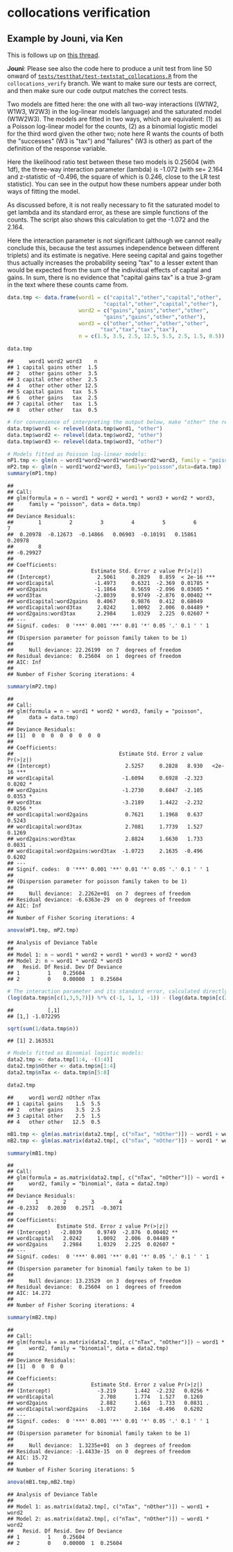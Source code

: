 collocations verification
=========================

Example by Jouni, via Ken
-------------------------

This is follows up on [this thread](https://github.com/kbenoit/quanteda/issues/803).

**Jouni**: Please see also the code here to produce a unit test from line 50 onward of [`tests/testthat/test-textstat_collocations.R`](https://github.com/kbenoit/quanteda/blob/collocations_verify/tests/testthat/test-textstat_collocations.R#L50-L159) from the `collocations_verify` branch. We want to make sure our tests are correct, and then make sure our code output matches the correct tests.

Two models are fitted here: the one with all two-way interactions ((W1W2, W1W3, W2W3) in the log-linear models language) and the saturated model (W1W2W3). The models are fitted in two ways, which are equivalent: (1) as a Poisson log-linear model for the counts, (2) as a binomial logistic model for the third word given the other two; note here R wants the counts of both the "successes" (W3 is "tax") and "failures" (W3 is other) as part of the definition of the response variable.

Here the likelihood ratio test between these two models is 0.25604 (with 1df), the three-way interaction parameter (lambda) is -1.072 (with se= 2.164 and z-statistic of -0.496, the square of which is 0.246, close to the LR test statistic). You can see in the output how these numbers appear under both ways of fitting the model.

As discussed before, it is not really necessary to fit the saturated model to get lambda and its standard error, as these are simple functions of the counts. The script also shows this calculation to get the -1.072 and the 2.164.

Here the interaction parameter is not significant (although we cannot really conclude this, because the test assumes independence between different triplets) and its estimate is negative. Here seeing capital and gains together thus actually increases the probability seeing "tax" to a lesser extent than would be expected from the sum of the individual effects of capital and gains. In sum, there is no evidence that "capital gains tax" is a true 3-gram in the text where these counts came from.

``` r
data.tmp <- data.frame(word1 = c("capital","other","capital","other", 
                               "capital","other","capital","other"),  
                       word2 = c("gains","gains","other","other", 
                               "gains","gains","other","other"),
                       word3 = c("other","other","other","other", 
                              "tax","tax","tax","tax"),
                       n = c(1.5, 3.5, 2.5, 12.5, 5.5, 2.5, 1.5, 0.5))

data.tmp
```

    ##     word1 word2 word3    n
    ## 1 capital gains other  1.5
    ## 2   other gains other  3.5
    ## 3 capital other other  2.5
    ## 4   other other other 12.5
    ## 5 capital gains   tax  5.5
    ## 6   other gains   tax  2.5
    ## 7 capital other   tax  1.5
    ## 8   other other   tax  0.5

``` r
# For convenience of interpreting the output below, make "other" the reference level
data.tmp$word1 <- relevel(data.tmp$word1, "other")
data.tmp$word2 <- relevel(data.tmp$word2, "other")
data.tmp$word3 <- relevel(data.tmp$word3, "other")

# Models fitted as Poisson log-linear models:  
mP1.tmp <- glm(n ~ word1*word2+word1*word3+word2*word3, family = "poisson", data = data.tmp)
mP2.tmp <- glm(n ~ word1*word2*word3, family="poisson",data=data.tmp)
summary(mP1.tmp)
```

    ## 
    ## Call:
    ## glm(formula = n ~ word1 * word2 + word1 * word3 + word2 * word3, 
    ##     family = "poisson", data = data.tmp)
    ## 
    ## Deviance Residuals: 
    ##        1         2         3         4         5         6         7  
    ##  0.20978  -0.12673  -0.14866   0.06903  -0.10191   0.15861   0.20978  
    ##        8  
    ## -0.29927  
    ## 
    ## Coefficients:
    ##                         Estimate Std. Error z value Pr(>|z|)    
    ## (Intercept)               2.5061     0.2829   8.859  < 2e-16 ***
    ## word1capital             -1.4973     0.6321  -2.369  0.01785 *  
    ## word2gains               -1.1864     0.5659  -2.096  0.03605 *  
    ## word3tax                 -2.8039     0.9749  -2.876  0.00402 ** 
    ## word1capital:word2gains   0.4067     0.9876   0.412  0.68049    
    ## word1capital:word3tax     2.0242     1.0092   2.006  0.04489 *  
    ## word2gains:word3tax       2.2984     1.0329   2.225  0.02607 *  
    ## ---
    ## Signif. codes:  0 '***' 0.001 '**' 0.01 '*' 0.05 '.' 0.1 ' ' 1
    ## 
    ## (Dispersion parameter for poisson family taken to be 1)
    ## 
    ##     Null deviance: 22.26199  on 7  degrees of freedom
    ## Residual deviance:  0.25604  on 1  degrees of freedom
    ## AIC: Inf
    ## 
    ## Number of Fisher Scoring iterations: 4

``` r
summary(mP2.tmp)
```

    ## 
    ## Call:
    ## glm(formula = n ~ word1 * word2 * word3, family = "poisson", 
    ##     data = data.tmp)
    ## 
    ## Deviance Residuals: 
    ## [1]  0  0  0  0  0  0  0  0
    ## 
    ## Coefficients:
    ##                                  Estimate Std. Error z value Pr(>|z|)    
    ## (Intercept)                        2.5257     0.2828   8.930   <2e-16 ***
    ## word1capital                      -1.6094     0.6928  -2.323   0.0202 *  
    ## word2gains                        -1.2730     0.6047  -2.105   0.0353 *  
    ## word3tax                          -3.2189     1.4422  -2.232   0.0256 *  
    ## word1capital:word2gains            0.7621     1.1968   0.637   0.5243    
    ## word1capital:word3tax              2.7081     1.7739   1.527   0.1269    
    ## word2gains:word3tax                2.8824     1.6630   1.733   0.0831 .  
    ## word1capital:word2gains:word3tax  -1.0723     2.1635  -0.496   0.6202    
    ## ---
    ## Signif. codes:  0 '***' 0.001 '**' 0.01 '*' 0.05 '.' 0.1 ' ' 1
    ## 
    ## (Dispersion parameter for poisson family taken to be 1)
    ## 
    ##     Null deviance:  2.2262e+01  on 7  degrees of freedom
    ## Residual deviance: -6.6363e-29  on 0  degrees of freedom
    ## AIC: Inf
    ## 
    ## Number of Fisher Scoring iterations: 4

``` r
anova(mP1.tmp, mP2.tmp)
```

    ## Analysis of Deviance Table
    ## 
    ## Model 1: n ~ word1 * word2 + word1 * word3 + word2 * word3
    ## Model 2: n ~ word1 * word2 * word3
    ##   Resid. Df Resid. Dev Df Deviance
    ## 1         1    0.25604            
    ## 2         0    0.00000  1  0.25604

``` r
# The interaction parameter and its standard error, calculated directly from the counts
(log(data.tmp$n[c(1,3,5,7)]) %*% c(-1, 1, 1, -1)) - (log(data.tmp$n[c(2,4,6,8)]) %*% c(-1, 1, 1, -1))
```

    ##           [,1]
    ## [1,] -1.072295

``` r
sqrt(sum(1/data.tmp$n))
```

    ## [1] 2.163531

``` r
# Models fitted as Binomial logistic models:  
data2.tmp <- data.tmp[1:4, -(3:4)]
data2.tmp$nOther <- data.tmp$n[1:4]
data2.tmp$nTax <- data.tmp$n[5:8]

data2.tmp
```

    ##     word1 word2 nOther nTax
    ## 1 capital gains    1.5  5.5
    ## 2   other gains    3.5  2.5
    ## 3 capital other    2.5  1.5
    ## 4   other other   12.5  0.5

``` r
mB1.tmp <- glm(as.matrix(data2.tmp[, c("nTax", "nOther")]) ~ word1 + word2, family="binomial", data=data2.tmp)
mB2.tmp <- glm(as.matrix(data2.tmp[, c("nTax", "nOther")]) ~ word1 * word2, family="binomial", data=data2.tmp)

summary(mB1.tmp)
```

    ## 
    ## Call:
    ## glm(formula = as.matrix(data2.tmp[, c("nTax", "nOther")]) ~ word1 + 
    ##     word2, family = "binomial", data = data2.tmp)
    ## 
    ## Deviance Residuals: 
    ##       1        2        3        4  
    ## -0.2332   0.2030   0.2571  -0.3071  
    ## 
    ## Coefficients:
    ##              Estimate Std. Error z value Pr(>|z|)   
    ## (Intercept)   -2.8039     0.9749  -2.876  0.00402 **
    ## word1capital   2.0242     1.0092   2.006  0.04489 * 
    ## word2gains     2.2984     1.0329   2.225  0.02607 * 
    ## ---
    ## Signif. codes:  0 '***' 0.001 '**' 0.01 '*' 0.05 '.' 0.1 ' ' 1
    ## 
    ## (Dispersion parameter for binomial family taken to be 1)
    ## 
    ##     Null deviance: 13.23529  on 3  degrees of freedom
    ## Residual deviance:  0.25604  on 1  degrees of freedom
    ## AIC: 14.272
    ## 
    ## Number of Fisher Scoring iterations: 4

``` r
summary(mB2.tmp)
```

    ## 
    ## Call:
    ## glm(formula = as.matrix(data2.tmp[, c("nTax", "nOther")]) ~ word1 * 
    ##     word2, family = "binomial", data = data2.tmp)
    ## 
    ## Deviance Residuals: 
    ## [1]  0  0  0  0
    ## 
    ## Coefficients:
    ##                         Estimate Std. Error z value Pr(>|z|)  
    ## (Intercept)               -3.219      1.442  -2.232   0.0256 *
    ## word1capital               2.708      1.774   1.527   0.1269  
    ## word2gains                 2.882      1.663   1.733   0.0831 .
    ## word1capital:word2gains   -1.072      2.164  -0.496   0.6202  
    ## ---
    ## Signif. codes:  0 '***' 0.001 '**' 0.01 '*' 0.05 '.' 0.1 ' ' 1
    ## 
    ## (Dispersion parameter for binomial family taken to be 1)
    ## 
    ##     Null deviance:  1.3235e+01  on 3  degrees of freedom
    ## Residual deviance: -1.4433e-15  on 0  degrees of freedom
    ## AIC: 15.72
    ## 
    ## Number of Fisher Scoring iterations: 5

``` r
anova(mB1.tmp,mB2.tmp)
```

    ## Analysis of Deviance Table
    ## 
    ## Model 1: as.matrix(data2.tmp[, c("nTax", "nOther")]) ~ word1 + word2
    ## Model 2: as.matrix(data2.tmp[, c("nTax", "nOther")]) ~ word1 * word2
    ##   Resid. Df Resid. Dev Df Deviance
    ## 1         1    0.25604            
    ## 2         0    0.00000  1  0.25604
